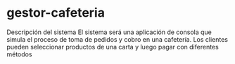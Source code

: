 # gestor-cafeteria
Descripción del sistema El sistema será una aplicación de consola que simula el proceso de toma de pedidos y cobro en una cafetería. Los clientes pueden seleccionar productos de una carta y luego pagar con diferentes métodos
